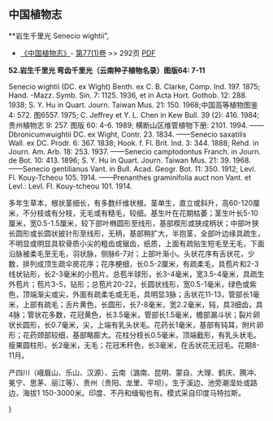 
## 中国植物志

**岩生千里光 Senecio wightii",

* [《中国植物志》](http://www.iplant.cn/frps)- [第77(1)卷](http://www.iplant.cn/frps/vol/77(1)) >> 292页 [PDF](http://www.iplant.cn/frps/pdf/77(1)/292.PDF)

**52.岩生千里光 弯齿千里光（云南种子植物名录）图版64: 7-11**

Senecio wightii (DC. ex Wight) Benth. ex C. B. Clarke, Comp. Ind. 197. 1875; Hand. -Mazz. Symb. Sin. 7: 1125. 1936, et in Acta Hort. Gothob. 12: 288. 1938; S. Y. Hu in Quart. Journ. Taiwan Mus. 21: 150. 1968;中国高等植物图鉴4: 572. 图6557. 1975; C. Jeffrey et Y. L. Chen in Kew Bull. 39 (2): 416. 1984; 贵州植物志 9: 257. 图版 60: 4-6. 1989; 横断山区维管植物下册: 2101. 1994. ——Dbronicumwuightii DC. ex Wight, Contr. 23. 1834. ——Senecio saxatilis Wall. ex DC. Prodr. 6: 367. 1838; Hook. f. Fl. Brit. Ind. 3: 344. 1888; Rehd. in Journ. Am. Arb. 18: 253. 1937. ——Senecio camptodontus Franch. in Journ. de Bot. 10: 413. 1896; S. Y. Hu in Quart. Journ. Taiwan Mus. 21: 39. 1968. ——Senecio gentilianus Vant. in Bull. Acad. Geogr. Bot. 11: 350. 1912; Levl. Fl. Kouy-Tcheou 105. 1914. ——Prenanthes graminifolia auct non Vant. et Levl.: Levl. Fl. Kouy-tcheou 101. 1914.

多年生草本，根状茎细长，有多数纤维状根。茎单生，直立或斜升，高60-120厘米，不分枝或有分枝，无毛或有糙毛，较细。基生叶在花期枯萎；茎生叶长5-10厘米，宽0.5-1.5厘米，较下部叶椭圆形至线形，基部楔形或狭成柄状；中部叶狭长圆形或长圆状披针形至线形，无柄，基部稍扩大，半抱茎，全部叶边缘具疏生，不明显或明显具软骨质小尖的粗齿或锯齿，纸质，上面有疏贴生短毛至无毛，下面沿脉被柔毛至无毛，羽状脉，侧脉6-7对；上部叶渐小。头状花序有舌状花，少数，排列成顶生疏伞房花序；花序梗细，长0.5-2厘米，有疏柔毛，具苞片和2-3线状钻形，长2-3毫米的小苞片。总苞半球形，长3-4毫米，宽3.5-4毫米，具疏生外苞片；苞片3-5，钻形；总苞片20-22，长圆状线形，宽0.5-1毫米，绿色或紫色，顶端渐尖或尖，外面有疏柔毛或无毛，具明显3脉；舌状花11-13，管部长1毫米，上部有疏毛；舌片黄色，长圆形，长7-8毫米，宽2.2毫米，钝，具3细齿，具4脉；管状花多数，花冠黄色，长3.5毫米，管部长1.5毫米，檐部漏斗状；裂片卵状长圆形，长0.7毫米，尖，上端有乳头状毛。花药长1毫米，基部有钝耳，附片卵形；花药颈部较细，基部略膨大。花柱分枝长0.5毫米，顶端截形，有乳头状毛。瘦果圆柱形，长2毫米，无毛；花冠禾秆色，长3毫米，在舌状花无冠毛。花期8-11月。

产四川（峨眉山、乐山、汉源）、云南（潞南、昆明、蒙自、大理、鹤庆、腾冲、冕宁、思茅、丽江等）、贵州（贵阳、龙里、平坝）。生于溪边、池旁潮湿处或路边，海拔1 150-3000米。印度、不丹和缅甸也有。模式采自印度马特拉斯。

}